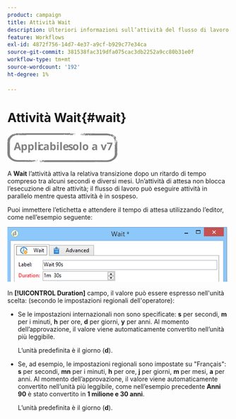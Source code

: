 ```yaml
---
product: campaign
title: Attività Wait
description: Ulteriori informazioni sull’attività del flusso di lavoro Wait
feature: Workflows
exl-id: 4872f756-14d7-4e37-a9cf-b929c77e34ca
source-git-commit: 381538fac319dfa075cac3db2252a9cc80b31e0f
workflow-type: tm+mt
source-wordcount: '192'
ht-degree: 1%

---
```


# Attività Wait{#wait}

![](../../assets/v7-only.svg)

A **Wait** l’attività attiva la relativa transizione dopo un ritardo di tempo compreso tra alcuni secondi e diversi mesi. Un’attività di attesa non blocca l’esecuzione di altre attività; il flusso di lavoro può eseguire attività in parallelo mentre questa attività è in sospeso.

Puoi immettere l’etichetta e attendere il tempo di attesa utilizzando l’editor, come nell’esempio seguente:

![](assets/edit_wait.png)

In **[!UICONTROL Duration]** campo, il valore può essere espresso nell&#39;unità scelta: (secondo le impostazioni regionali dell&#39;operatore):

* Se le impostazioni internazionali non sono specificate: **s** per secondi, **m** per i minuti, **h** per ore, **d** per giorni, **y** per anni. Al momento dell’approvazione, il valore viene automaticamente convertito nell’unità più leggibile.

   L’unità predefinita è il giorno (**d**).

* Se, ad esempio, le impostazioni regionali sono impostate su &quot;Français&quot;: **s** per secondi, **mn** per i minuti, **h** per ore, **j** per giorni, **m** per mesi, **a** per anni. Al momento dell’approvazione, il valore viene automaticamente convertito nell’unità più leggibile, come nell’esempio precedente **Anni 90** è stato convertito in **1 milione e 30 anni**.

   L’unità predefinita è il giorno (**d**).
